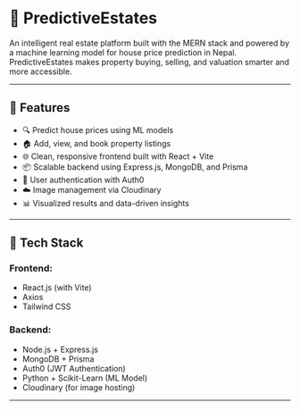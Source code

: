 # 🏡 PredictiveEstates

An intelligent real estate platform built with the MERN stack and powered by a machine learning model for house price prediction in Nepal. PredictiveEstates makes property buying, selling, and valuation smarter and more accessible.

---

## 🚀 Features

- 🔍 Predict house prices using ML models
- 🏠 Add, view, and book property listings
- 🌐 Clean, responsive frontend built with React + Vite
- 📦 Scalable backend using Express.js, MongoDB, and Prisma
- 🔐 User authentication with Auth0
- ☁️ Image management via Cloudinary
- 📊 Visualized results and data-driven insights

---

## 🧠 Tech Stack

### Frontend:
- React.js (with Vite)
- Axios
- Tailwind CSS

### Backend:
- Node.js + Express.js
- MongoDB + Prisma
- Auth0 (JWT Authentication)
- Python + Scikit-Learn (ML Model)
- Cloudinary (for image hosting)

---



